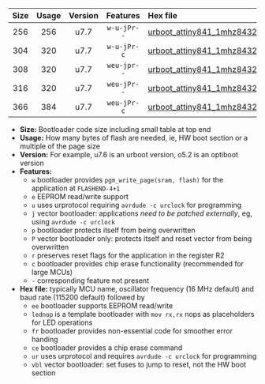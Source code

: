 |Size|Usage|Version|Features|Hex file|
|:-:|:-:|:-:|:-:|:--|
|256|256|u7.7|`w-u-jPr--`|[urboot_attiny841_1mhz8432_230400bps_lednop_ur_vbl.hex](https://raw.githubusercontent.com/stefanrueger/urboot.hex/main/mcus/attiny841/fcpu_1mhz8432/230400_bps/urboot_attiny841_1mhz8432_230400bps_lednop_ur_vbl.hex)|
|304|320|u7.7|`w-u-jPr-c`|[urboot_attiny841_1mhz8432_230400bps_lednop_fr_ce_ur_vbl.hex](https://raw.githubusercontent.com/stefanrueger/urboot.hex/main/mcus/attiny841/fcpu_1mhz8432/230400_bps/urboot_attiny841_1mhz8432_230400bps_lednop_fr_ce_ur_vbl.hex)|
|308|320|u7.7|`weu-jpr--`|[urboot_attiny841_1mhz8432_230400bps_ee_lednop_ur_vbl.hex](https://raw.githubusercontent.com/stefanrueger/urboot.hex/main/mcus/attiny841/fcpu_1mhz8432/230400_bps/urboot_attiny841_1mhz8432_230400bps_ee_lednop_ur_vbl.hex)|
|316|320|u7.7|`weu-jPr--`|[urboot_attiny841_1mhz8432_230400bps_ee_ur_vbl.hex](https://raw.githubusercontent.com/stefanrueger/urboot.hex/main/mcus/attiny841/fcpu_1mhz8432/230400_bps/urboot_attiny841_1mhz8432_230400bps_ee_ur_vbl.hex)|
|366|384|u7.7|`weu-jPr-c`|[urboot_attiny841_1mhz8432_230400bps_ee_lednop_fr_ce_ur_vbl.hex](https://raw.githubusercontent.com/stefanrueger/urboot.hex/main/mcus/attiny841/fcpu_1mhz8432/230400_bps/urboot_attiny841_1mhz8432_230400bps_ee_lednop_fr_ce_ur_vbl.hex)|

- **Size:** Bootloader code size including small table at top end
- **Usage:** How many bytes of flash are needed, ie, HW boot section or a multiple of the page size
- **Version:** For example, u7.6 is an urboot version, o5.2 is an optiboot version
- **Features:**
  + `w` bootloader provides `pgm_write_page(sram, flash)` for the application at `FLASHEND-4+1`
  + `e` EEPROM read/write support
  + `u` uses urprotocol requiring `avrdude -c urclock` for programming
  + `j` vector bootloader: applications *need to be patched externally*, eg, using `avrdude -c urclock`
  + `p` bootloader protects itself from being overwritten
  + `P` vector bootloader only: protects itself and reset vector from being overwritten
  + `r` preserves reset flags for the application in the register R2
  + `c` bootloader provides chip erase functionality (recommended for large MCUs)
  + `-` corresponding feature not present
- **Hex file:** typically MCU name, oscillator frequency (16 MHz default) and baud rate (115200 default) followed by
  + `ee` bootloader supports EEPROM read/write
  + `lednop` is a template bootloader with `mov rx,rx` nops as placeholders for LED operations
  + `fr` bootloader provides non-essential code for smoother error handing
  + `ce` bootloader provides a chip erase command
  + `ur` uses urprotocol and requires `avrdude -c urclock` for programming
  + `vbl` vector bootloader: set fuses to jump to reset, not the HW boot section
